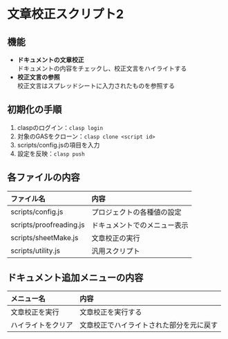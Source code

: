 # 文章校正スクリプト2

## 機能
- **ドキュメントの文章校正**<br>ドキュメントの内容をチェックし、校正文言をハイライトする
- **校正文言の参照**<br>校正文言はスプレッドシートに入力されたものを参照する

## 初期化の手順
1. claspのログイン：`clasp login`
1. 対象のGASをクローン：`clasp clone <script id>`
1. scripts/config.jsの項目を入力
1. 設定を反映：`clasp push`

## 各ファイルの内容
| ファイル名 | 内容 |
|:-----------|:-----------|
| scripts/config.js | プロジェクトの各種値の設定 |
| scripts/proofreading.js | ドキュメントでのメニュー表示 |
| scripts/sheetMake.js | 文章校正の実行 |
| scripts/utility.js | 汎用スクリプト |

## ドキュメント追加メニューの内容
| メニュー名 | 内容 |
|:-----------|:-----------|
| 文章校正を実行 | 文章校正を実行する |
| ハイライトをクリア | 文章校正でハイライトされた部分を元に戻す |

